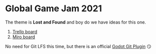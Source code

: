# Global Game Jam 2021

The theme is **Lost and Found** and boy do we have ideas for this one.

1. [Trello board](https://trello.com/b/LrQEhiM0/ggj-2021)
2. [Miro board](https://miro.com/app/board/o9J_lYaFNdk=/)

No need for Git LFS this time, but there is an official [Godot Git Plugin](https://github.com/godotengine/godot-git-plugin/releases) 😏

